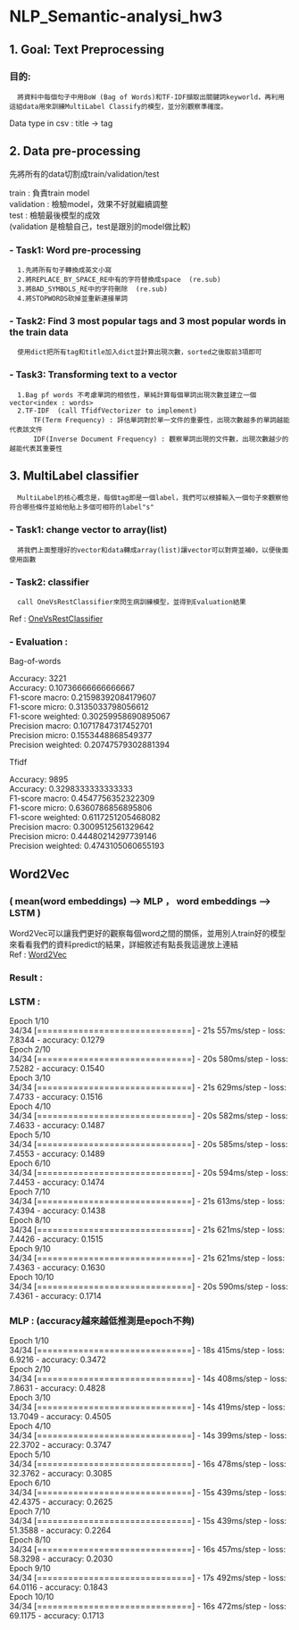 # NLP_Semantic-analysi_hw3

## 1. Goal: Text Preprocessing
  ### 目的: 
      將資料中每個句子中用BoW (Bag of Words)和TF-IDF擷取出關鍵詞keyworld，再利用這組data用來訓練MultiLabel Classify的模型，並分別觀察準確度。
  
  Data type in csv : title -> tag
  
## 2. Data pre-processing
  先將所有的data切割成train/validation/test  
  
  train : 負責train model  
  validation : 檢驗model，效果不好就繼續調整  
  test : 檢驗最後模型的成效  
  (validation 是檢驗自己，test是跟別的model做比較)  
  
  ### - Task1: Word pre-processing
      1.先將所有句子轉換成英文小寫  
      2.將REPLACE_BY_SPACE_RE中有的字符替換成space  (re.sub)  
      3.將BAD_SYMBOLS_RE中的字符刪除  (re.sub)  
      4.將STOPWORDS砍掉並重新連接單詞  
  ### - Task2: Find 3 most popular tags and 3 most popular words in the train data  
      使用dict把所有tag和title加入dict並計算出現次數，sorted之後取前3項即可
  ### - Task3: Transforming text to a vector
      1.Bag pf words 不考慮單詞的相依性，單純計算每個單詞出現次數並建立一個vector<index : words>  
      2.TF-IDF  (call TfidfVectorizer to implement)  
          TF(Term Frequency) : 評估單詞對於單一文件的重要性，出現次數越多的單詞越能代表該文件  
          IDF(Inverse Document Frequency) : 觀察單詞出現的文件數，出現次數越少的越能代表其重要性  

## 3. MultiLabel classifier
      MultiLabel的核心概念是，每個tag即是一個label，我們可以根據輸入一個句子來觀察他符合哪些條件並給他貼上多個可相符的label"s"
  ### - Task1: change vector to array(list)  
      將我們上面整理好的vector和data轉成array(list)讓vector可以對齊並補0，以便後面使用函數
  ### - Task2: classifier  
      call OneVsRestClassifier來閃生病訓練模型，並得到Evaluation結果
  Ref : [OneVsRestClassifier](https://blog.csdn.net/NockinOnHeavensDoor/article/details/80234510 "link")  
  ### - Evaluation :  
  Bag-of-words  

  Accuracy:  3221  
  Accuracy:  0.10736666666666667  
  F1-score macro:  0.21598392084179607  
  F1-score micro:  0.3135033798056612  
  F1-score weighted:  0.30259958690895067  
  Precision macro:  0.10717847317452701  
  Precision micro:  0.1553448868549377  
  Precision weighted:  0.20747579302881394  

  Tfidf  

  Accuracy:  9895  
  Accuracy:  0.3298333333333333  
  F1-score macro:  0.4547756352322309  
  F1-score micro:  0.6360786856895806  
  F1-score weighted:  0.6117251205468082  
  Precision macro:  0.3009512561329642  
  Precision micro:  0.44480214297739146  
  Precision weighted:  0.4743105060655193  
  
## Word2Vec 
  ### ( mean(word embeddings) --> MLP ， word embeddings --> LSTM )  
  Word2Vec可以讓我們更好的觀察每個word之間的關係，並用別人train好的模型來看看我們的資料predict的結果，詳細敘述有點長我這邊放上連結  
  Ref : [Word2Vec](https://www.kaggle.com/jerrykuo7727/word2vec "link")

  ### Result :  
  
  ### LSTM :  
Epoch 1/10  
34/34 [==============================] - 21s 557ms/step - loss: 7.8344 - accuracy: 0.1279  
Epoch 2/10  
34/34 [==============================] - 20s 580ms/step - loss: 7.5282 - accuracy: 0.1540  
Epoch 3/10  
34/34 [==============================] - 21s 629ms/step - loss: 7.4733 - accuracy: 0.1516  
Epoch 4/10  
34/34 [==============================] - 20s 582ms/step - loss: 7.4633 - accuracy: 0.1487  
Epoch 5/10  
34/34 [==============================] - 20s 585ms/step - loss: 7.4553 - accuracy: 0.1489  
Epoch 6/10  
34/34 [==============================] - 20s 594ms/step - loss: 7.4453 - accuracy: 0.1474  
Epoch 7/10  
34/34 [==============================] - 21s 613ms/step - loss: 7.4394 - accuracy: 0.1438  
Epoch 8/10  
34/34 [==============================] - 21s 621ms/step - loss: 7.4426 - accuracy: 0.1515  
Epoch 9/10  
34/34 [==============================] - 21s 621ms/step - loss: 7.4363 - accuracy: 0.1630  
Epoch 10/10  
34/34 [==============================] - 20s 590ms/step - loss: 7.4361 - accuracy: 0.1714  

  ### MLP : (accuracy越來越低推測是epoch不夠)  
Epoch 1/10  
34/34 [==============================] - 18s 415ms/step - loss: 6.9216 - accuracy: 0.3472  
Epoch 2/10  
34/34 [==============================] - 14s 408ms/step - loss: 7.8631 - accuracy: 0.4828  
Epoch 3/10  
34/34 [==============================] - 14s 419ms/step - loss: 13.7049 - accuracy: 0.4505  
Epoch 4/10  
34/34 [==============================] - 14s 399ms/step - loss: 22.3702 - accuracy: 0.3747  
Epoch 5/10  
34/34 [==============================] - 16s 478ms/step - loss: 32.3762 - accuracy: 0.3085  
Epoch 6/10  
34/34 [==============================] - 15s 439ms/step - loss: 42.4375 - accuracy: 0.2625  
Epoch 7/10  
34/34 [==============================] - 15s 439ms/step - loss: 51.3588 - accuracy: 0.2264  
Epoch 8/10  
34/34 [==============================] - 16s 457ms/step - loss: 58.3298 - accuracy: 0.2030  
Epoch 9/10  
34/34 [==============================] - 17s 492ms/step - loss: 64.0116 - accuracy: 0.1843  
Epoch 10/10  
34/34 [==============================] - 16s 472ms/step - loss: 69.1175 - accuracy: 0.1713  

  
  
      

